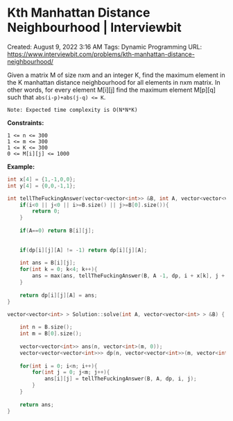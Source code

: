 # Kth Manhattan Distance Neighbourhood | Interviewbit

Created: August 9, 2022 3:16 AM
Tags: Dynamic Programming
URL: https://www.interviewbit.com/problems/kth-manhattan-distance-neighbourhood/

Given a matrix M of size nxm and an integer K, find the maximum element in the K manhattan distance neighbourhood for all elements in nxm matrix. 
 In other words, for every element M[i][j] find the maximum element M[p][q] such that `abs(i-p)+abs(j-q) <= K`.

`Note: Expected time complexity is O(N*N*K)`

**Constraints:**

```
1 <= n <= 300
1 <= m <= 300
1 <= K <= 300
0 <= M[i][j] <= 1000

```

**Example:**

```cpp
int x[4] = {1,-1,0,0};
int y[4] = {0,0,-1,1};

int tellTheFuckingAnswer(vector<vector<int>> &B, int A, vector<vector<vector<int>>> &dp, int i, int j){
    if(i<0 || j<0 || i>=B.size() || j>=B[0].size()){
        return 0;
    }
    
    if(A==0) return B[i][j];
    
    
    if(dp[i][j][A] != -1) return dp[i][j][A];
    
    int ans = B[i][j];
    for(int k = 0; k<4; k++){
        ans = max(ans, tellTheFuckingAnswer(B, A -1, dp, i + x[k], j + y[k]));
    }
    
    return dp[i][j][A] = ans;
}

vector<vector<int> > Solution::solve(int A, vector<vector<int> > &B) {
    
    int n = B.size();
    int m = B[0].size();
    
    vector<vector<int>> ans(n, vector<int>(m, 0));
    vector<vector<vector<int>>> dp(n, vector<vector<int>>(m, vector<int>(A + 1, -1)));
    
    for(int i = 0; i<n; i++){
        for(int j = 0; j<m; j++){
            ans[i][j] = tellTheFuckingAnswer(B, A, dp, i, j);
        }
    }
    
    return ans;
}
```